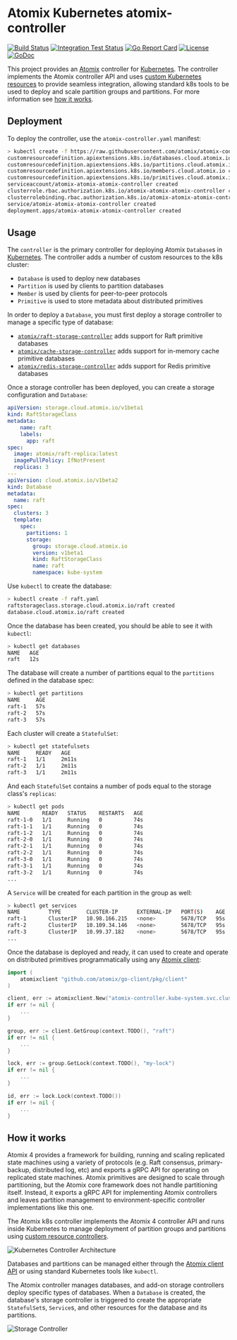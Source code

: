 <!--
SPDX-FileCopyrightText: 2019-present Open Networking Foundation <info@opennetworking.org>
SPDX-License-Identifier: Apache-2.0
-->

# Atomix Kubernetes atomix-controller

[![Build Status](https://travis-ci.org/atomix/atomix-controller.svg?branch=master)](https://travis-ci.org/atomix/atomix-controller)
[![Integration Test Status](https://img.shields.io/travis/atomix/atomix-controller?label=Atomix%20Tests&logo=Atomix)](https://travis-ci.org/onosproject/onos-test)
[![Go Report Card](https://goreportcard.com/badge/github.com/atomix/atomix-controller)](https://goreportcard.com/report/github.com/atomix/atomix-controller)
[![License](https://img.shields.io/badge/License-Apache%202.0-blue.svg)](https://github.com/gojp/goreportcard/blob/master/LICENSE)
[![GoDoc](https://godoc.org/github.com/atomix/atomix-controller?status.svg)](https://godoc.org/github.com/atomix/atomix-controller)

This project provides an [Atomix] controller for [Kubernetes]. The controller
implements the Atomix controller API and uses [custom Kubernetes resources][custom-resources]
to provide seamless integration, allowing standard k8s tools to be used to deploy and scale
partition groups and partitions. For more information see [how it works](#how-it-works).

## Deployment

To deploy the controller, use the `atomix-controller.yaml` manifest:

```bash
> kubectl create -f https://raw.githubusercontent.com/atomix/atomix-controller/master/deploy/atomix-controller.yaml
customresourcedefinition.apiextensions.k8s.io/databases.cloud.atomix.io created
customresourcedefinition.apiextensions.k8s.io/partitions.cloud.atomix.io created
customresourcedefinition.apiextensions.k8s.io/members.cloud.atomix.io created
customresourcedefinition.apiextensions.k8s.io/primitives.cloud.atomix.io created
serviceaccount/atomix-atomix-atomix-controller created
clusterrole.rbac.authorization.k8s.io/atomix-atomix-atomix-controller created
clusterrolebinding.rbac.authorization.k8s.io/atomix-atomix-atomix-controller created
service/atomix-atomix-atomix-controller created
deployment.apps/atomix-atomix-atomix-controller created
```

## Usage

The `controller` is the primary controller for deploying Atomix `Database`s in [Kubernetes]. The controller
adds a number of custom resources to the k8s cluster:
* `Database` is used to deploy new databases
* `Partition` is used by clients to partition databases
* `Member` is used by clients for peer-to-peer protocols
* `Primitive` is used to store metadata about distributed primitives

In order to deploy a `Database`, you must first deploy a storage controller to manage a specific type of database:
* [`atomix/raft-storage-controller`](https://github.com/atomix/raft-storage-controller) adds support for Raft primitive databases
* [`atomix/cache-storage-controller`](https://github.com/atomix/cache-storage-controller) adds support for in-memory cache primitive databases
* [`atomix/redis-storage-controller`](https://github.com/atomix/redis-storage-controller) adds support for Redis primitive databases

Once a storage controller has been deployed, you can create a storage configuration and `Database`:

```yaml
apiVersion: storage.cloud.atomix.io/v1beta1
kind: RaftStorageClass
metadata:
    name: raft
    labels:
      app: raft
spec:
  image: atomix/raft-replica:latest
  imagePullPolicy: IfNotPresent
  replicas: 3
---
apiVersion: cloud.atomix.io/v1beta2
kind: Database
metadata:
  name: raft
spec:
  clusters: 3
  template:
    spec:
      partitions: 1
      storage:
        group: storage.cloud.atomix.io
        version: v1beta1
        kind: RaftStorageClass
        name: raft
        namespace: kube-system
```

Use `kubectl` to create the database:

```bash
> kubectl create -f raft.yaml
raftstorageclass.storage.cloud.atomix.io/raft created
database.cloud.atomix.io/raft created
```

Once the database has been created, you should be able to see it with `kubectl`:

```bash
> kubectl get databases
NAME   AGE
raft   12s
```

The database will create a number of partitions equal to the `partitions` defined
in the database spec:

```bash
> kubectl get partitions
NAME     AGE
raft-1   57s
raft-2   57s
raft-3   57s
```

Each cluster will create a `StatefulSet`:

```bash
> kubectl get statefulsets
NAME     READY   AGE
raft-1   1/1     2m11s
raft-2   1/1     2m11s
raft-3   1/1     2m11s
```

And each `StatefulSet` contains a number of pods equal to the storage class's `replicas`:

```bash
> kubectl get pods
NAME       READY   STATUS    RESTARTS   AGE
raft-1-0   1/1     Running   0          74s
raft-1-1   1/1     Running   0          74s
raft-1-2   1/1     Running   0          74s
raft-2-0   1/1     Running   0          74s
raft-2-1   1/1     Running   0          74s
raft-2-2   1/1     Running   0          74s
raft-3-0   1/1     Running   0          74s
raft-3-1   1/1     Running   0          74s
raft-3-2   1/1     Running   0          74s
...
```

A `Service` will be created for each partition in the group as well:

```bash
> kubectl get services
NAME         TYPE        CLUSTER-IP      EXTERNAL-IP   PORT(S)    AGE
raft-1       ClusterIP   10.98.166.215   <none>        5678/TCP   95s
raft-2       ClusterIP   10.109.34.146   <none>        5678/TCP   95s
raft-3       ClusterIP   10.99.37.182    <none>        5678/TCP   95s
...
```

Once the database is deployed and ready, it can used to create and operate on 
distributed primitives programmatically using any [Atomix client][atomix-go-client]:

```go
import (
	atomixclient "github.com/atomix/go-client/pkg/client"
)

client, err := atomixclient.New("atomix-controller.kube-system.svc.cluster.local:5679")
if err != nil {
	...
}

group, err := client.GetGroup(context.TODO(), "raft")
if err != nil {
	...
}

lock, err := group.GetLock(context.TODO(), "my-lock")
if err != nil {
	...
}

id, err := lock.Lock(context.TODO())
if err != nil {
	...
}
```

## How it works

Atomix 4 provides a framework for building, running and scaling replicated state machines
using a variety of protocols (e.g. Raft consensus, primary-backup, distributed log, etc) and
exports a gRPC API for operating on replicated state machines. Atomix primitives are designed
to scale through partitioning, but the Atomix core framework does not handle partitioning itself.
Instead, it exports a gRPC API for implementing Atomix controllers and leaves partition
management to environment-specific controller implementations like this one.

The Atomix k8s controller implements the Atomix 4 controller API and runs inside Kubernetes to
manage deployment of partition groups and partitions using
[custom resource controllers][custom-resources].

![Kubernetes Controller Architecture](https://i.imgur.com/9YkdF3D.png)

Databases and partitions can be managed either through the
[Atomix client API][atomix-go-client] or using standard Kubernetes tools like `kubectl`.

The Atomix controller manages databases, and add-on storage controllers deploy specific types 
of databases. When a `Database` is created, the database's storage controller is triggered to
create the appropriate `StatefulSet`s, `Service`s, and other resources for the database and
its partitions.

![Storage Controller](https://i.imgur.com/rrabEYY.png)

[Atomix]: https://atomix.io
[Kubernetes]: https://kubernetes.io
[custom-resources]: https://kubernetes.io/docs/concepts/extend-kubernetes/api-extension/custom-resources/
[atomix-go-client]:https://github.com/atomix/go-client
[Raft]: https://raft.github.io/
